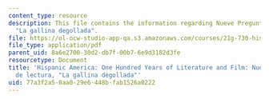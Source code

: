```yaml
---
content_type: resource
description: This file contains the information regarding Nueve Preguntas de lectura,
  "La gallina degollada".
file: https://ol-ocw-studio-app-qa.s3.amazonaws.com/courses/21g-730-hispanic-america-one-hundred-years-of-literature-and-film-spring-2014/77a3f2a50aa029e6448bfab1526a0222_MIT21G_730S14_Ses2_gallina.pdf
file_type: application/pdf
parent_uid: 8a6e2700-30d2-db7f-00b7-6e9d3182d3fe
resourcetype: Document
title: 'Hispanic America: One Hundred Years of Literature and Film: Nueve Preguntas
  de lectura, "La gallina degollada"'
uid: 77a3f2a5-0aa0-29e6-448b-fab1526a0222
---
```

